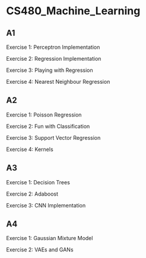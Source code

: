 # CS480_Machine_Learning

## A1
Exercise 1: Perceptron Implementation

Exercise 2: Regression Implementation

Exercise 3: Playing with Regression

Exercise 4: Nearest Neighbour Regression

## A2
Exercise 1: Poisson Regression

Exercise 2: Fun with Classification

Exercise 3: Support Vector Regression

Exercise 4: Kernels

## A3
Exercise 1: Decision Trees

Exercise 2: Adaboost

Exercise 3: CNN Implementation

## A4
Exercise 1: Gaussian Mixture Model

Exercise 2: VAEs and GANs
